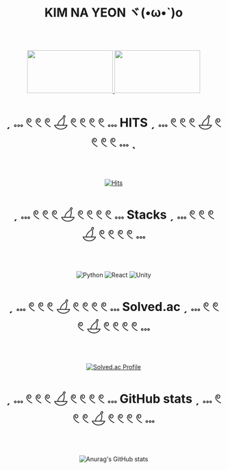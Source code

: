 <div align="center">


<h1>KIM NA YEON ヾ(•ω•`)o <br></h1><br><br><br>

<a href="https://github.com/devxb/gitanimals">
  <img
    src="https://render.gitanimals.org/lines/eoyan?pet-id=587181348183179491"
    width="200"
    height="100"
  />
</a>

<a href="https://github.com/devxb/gitanimals">
  <img
    src="https://render.gitanimals.org/lines/eoyan?pet-id=587181348183179486"
    width="200"
    height=100"
  />
</a>
  
<h1> ˏ 𓏧 𓏲 𓏲 𓏲 𓋒 𓏲 𓏲 𓏲 𓏲 𓏧   HITS  ˏ 𓏧 𓏲 𓏲 𓏲 𓋒 𓏲 𓏲 𓏲 𓏲 𓏧 ˎ </h1><br><br>

[![Hits](https://hits.seeyoufarm.com/api/count/incr/badge.svg?url=https%3A%2F%2Fgithub.com%2Fgjbae1212%2Fhit-counter&count_bg=%2353DACD&title_bg=%23000000&icon=&icon_color=%23E7E7E7&title=&edge_flat=false)](https://hits.seeyoufarm.com)

<h1> ˏ 𓏧 𓏲 𓏲 𓏲 𓋒 𓏲 𓏲 𓏲 𓏲 𓏧   Stacks ˏ 𓏧 𓏲 𓏲 𓏲 𓋒 𓏲 𓏲 𓏲 𓏲 𓏧  </h1><br><br>


<img alt="Python" src ="https://img.shields.io/badge/Python-3776AB.svg?&style=flat-square&logo=Python&logoColor=white"/> <img alt="React" src ="https://img.shields.io/badge/React-61DAFB.svg?&style=flat-square&logo=React&logoColor=white"/> <img alt="Unity" src ="https://img.shields.io/badge/Unity-FFFFFF.svg?&style=flat-square&logo=Unity&logoColor=black"/> 

<h1> ˏ 𓏧 𓏲 𓏲 𓏲 𓋒 𓏲 𓏲 𓏲 𓏲 𓏧   Solved.ac  ˏ 𓏧 𓏲 𓏲 𓏲 𓋒 𓏲 𓏲 𓏲 𓏲 𓏧  </h1><br><br>

[![Solved.ac Profile](http://mazassumnida.wtf/api/v2/generate_badge?boj=nayeon1031)](https://solved.ac/nayeon1031/)

<h1>ˏ 𓏧 𓏲 𓏲 𓏲 𓋒 𓏲 𓏲 𓏲 𓏲 𓏧  GitHub stats ˏ 𓏧 𓏲 𓏲 𓏲 𓋒 𓏲 𓏲 𓏲 𓏲 𓏧  </h1><br><br>

![Anurag's GitHub stats](https://github-readme-stats.vercel.app/api?username=eoyan&show_icons=true&theme=react)  






</div>

